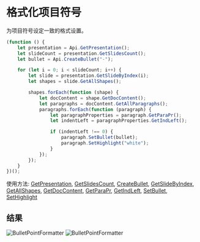 # 格式化项目符号

为项目符号设定一致的格式设置。

```ts
(function () {
    let presentation = Api.GetPresentation();
    let slideCount = presentation.GetSlidesCount();
    let bullet = Api.CreateBullet("-");

    for (let i = 0; i < slideCount; i++) {
        let slide = presentation.GetSlideByIndex(i);
        let shapes = slide.GetAllShapes();

        shapes.forEach(function (shape) {
            let docContent = shape.GetDocContent();
            let paragraphs = docContent.GetAllParagraphs();
            paragraphs.forEach(function (paragraph) {
                let paragraphProperties = paragraph.GetParaPr();
                let indentLeft = paragraphProperties.GetIndLeft();

                if (indentLeft !== 0) {
                    paragraph.SetBullet(bullet);
                    paragraph.SetHighlight("white");
                }
            });
        });
    }
})();
```

使用方法: [GetPresentation](../../../../office-api/usage-api/presentation-api/Api/Methods/GetPresentation.md), [GetSlidesCount](../../../../office-api/usage-api/presentation-api/ApiPresentation/Methods/GetSlidesCount.md), [CreateBullet](../../../../office-api/usage-api/presentation-api/Api/Methods/CreateBullet.md), [GetSlideByIndex](../../../../office-api/usage-api/presentation-api/ApiPresentation/Methods/GetSlideByIndex.md), [GetAllShapes](../../../../office-api/usage-api/presentation-api/ApiSlide/Methods/GetAllShapes.md), [GetDocContent](../../../../office-api/usage-api/presentation-api/ApiShape/Methods/GetDocContent.md), [GetParaPr](../../../../office-api/usage-api/presentation-api/ApiParagraph/Methods/GetParaPr.md), [GetIndLeft](../../../../office-api/usage-api/presentation-api/ApiParaPr/Methods/GetIndLeft.md), [SetBullet](../../../../office-api/usage-api/presentation-api/ApiParagraph/Methods/SetBullet.md), [SetHighlight](../../../../office-api/usage-api/presentation-api/ApiParagraph/Methods/SetHighlight.md)

## 结果

![BulletPointFormatter](/assets/images/plugins/bullet-point-formatter.png#gh-light-mode-only)
![BulletPointFormatter](/assets/images/plugins/bullet-point-formatter.dark.png#gh-dark-mode-only)
